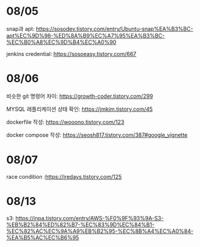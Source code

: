 # 08/05

snap과 apt: https://sosodev.tistory.com/entry/Ubuntu-snap%EA%B3%BC-apt%EC%9D%98-%ED%8A%B9%EC%A7%95%EA%B3%BC-%EC%B0%A8%EC%9D%B4%EC%A0%90

jenkins credential: https://sosoeasy.tistory.com/667

# 08/06

비슷한 git 명령어 차이: https://growth-coder.tistory.com/299

MYSQL 레플리케이션 상태 확인: https://jmkim.tistory.com/45

dockerfile 작성: https://wooono.tistory.com/123

docker compose 작성: https://seosh817.tistory.com/387#google_vignette

# 08/07

race condition :https://iredays.tistory.com/125

# 08/13

s3: https://inpa.tistory.com/entry/AWS-%F0%9F%93%9A-S3-%EB%B2%84%ED%82%B7-%EC%83%9D%EC%84%B1-%EC%82%AC%EC%9A%A9%EB%B2%95-%EC%8B%A4%EC%A0%84-%EA%B5%AC%EC%B6%95
